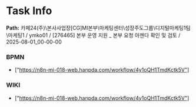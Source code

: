 # Task Info

**Path:** 카페24(주)\본사사업장\[CG]MI본부\마케팅센터\성장주도그룹\디지털마케팅1팀\마케팅1 / ymko01 / [276465] 본부 운영 지원 _ 본부 요청 아젠다 확인 및 검토 / 2025-08-01_00-00-00

### BPMN
- ["https://n8n-mi-018-web.hanpda.com/workflow/4y1oQH1TmdKctk5V"]

### WIKI
- ["https://n8n-mi-018-web.hanpda.com/workflow/4y1oQH1TmdKctk5V"]

